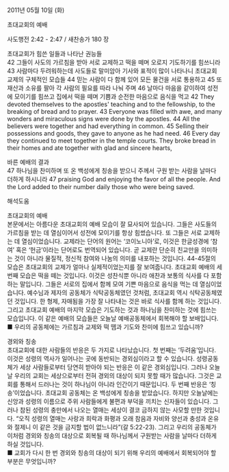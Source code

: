 2011년 05월 10일 (화)

초대교회의 예배



사도행전 2:42 - 2:47 / 새찬송가 180 장


초대교회가 힘쓴 일들과 나타난 권능들   
42 그들이 사도의 가르침을 받아 서로 교제하고 떡을 떼며 오로지 기도하기를 힘쓰니라 43 사람마다 두려워하는데 사도들로 말미암아 기사와 표적이 많이 나타나니 초대교회 교제의 구체적인 모습들 44 믿는 사람이 다 함께 있어 모든 물건을 서로 통용하고 45 또 재산과 소유를 팔아 각 사람의 필요를 따라 나눠 주며 46 날마다 마음을 같이하여 성전에 모이기를 힘쓰고 집에서 떡을 떼며 기쁨과 순전한 마음으로 음식을 먹고 
42 They devoted themselves to the apostles' teaching and to the fellowship, to the breaking of bread and to prayer. 43 Everyone was filled with awe, and many wonders and miraculous signs were done by the apostles. 44 All the believers were together and had everything in common. 45 Selling their possessions and goods, they gave to anyone as he had need. 46 Every day they continued to meet together in the temple courts. They broke bread in their homes and ate together with glad and sincere hearts,   

바른 예배의 결과  
47 하나님을 찬미하며 또 온 백성에게 칭송을 받으니 주께서 구원 받는 사람을 날마다 더하게 하시니라 47 praising God and enjoying the favor of all the people. And the Lord added to their number daily those who were being saved.

해석도움





초대교회의 예배  
본문에서는 아름다운 초대교회의 예배 모습이 잘 묘사되어 있습니다. 그들은 사도들의 가르침을 받는 데 열심이어서 성전에 모이기를 항상 힘썼습니다. 또 그들은 서로 교제하는 데 열심이었습니다. 교제라는 단어의 원어는 ‘코이노니아’로, 이것은 한글성경에 ‘참여’ 혹은 ‘헌금’이라는 단어로도 번역되어 있습니다. 곧 교제란 단순히 친교만을 의미하는 것이 아니라 물질적, 정신적 참여와 나눔의 의미를 내포하는 것입니다. 44-45절의 모습은 초대교회의 교제가 얼마나 실제적이었는지를 잘 보여줍니다. 초대교회 예배의 세 번째 모습은 떡을 떼는 것입니다. 이것은 성찬식뿐 아니라 애찬과 보통의 식사를 다 포함하는 말입니다. 그들은 서로의 집에서 함께 모여 기쁜 마음으로 음식을 먹는 데 열심이었습니다. 예수님과 제자의 공동체가 식탁공동체였던 것처럼, 초대교회 역시 식탁공동체였던 것입니다. 한 형제, 자매됨을 가장 잘 나타내는 것은 바로 식사를 함께 하는 것입니다. 그리고 초대교회 예배의 마지막 모습은 기도하는 것과 하나님을 찬미하는 것에 힘쓰는 모습입니다. 이 같은 예배의 모습들은 오늘날 예배공동체에서 회복해야 할 보배입니다.  
■ 우리의 공동체에는 가르침과 교제와 떡 뗌과 기도와 찬미에 힘쓰고 있습니까?   

경외와 칭송  
초대교회에 대한 사람들의 반응은 두 가지로 나타났습니다. 첫 번째는 ‘두려움’입니다. 이것은 성령의 역사가 일어나는 곳에 동반되는 경외심이라고 할 수 있습니다. 성령공동체가 세상 사람들로부터 당연히 받아야 되는 반응은 이 같은 경외심입니다. 그러나 오늘날 우리의 교회는 세상으로부터 전혀 경외의 대상이 되지 못할 때가 많습니다. 그것은 교회를 통해서 드러나는 것이 하나님이 아니라 인간이기 때문입니다. 두 번째 반응은 ‘칭송’이었습니다. 초대교회 공동체는 온 백성에게 칭송을 받았습니다. 하지만 오늘날에는 신앙과 성령의 이름으로 주위 사람들에게 불편과 부덕을 끼치는 신자들이 있습니다. 그러나 참된 성령의 충만에서 나오는 열매는 세상이 결코 금하지 않는 사모할 만한 것입니다. “오직 성령의 열매는 사랑과 희락과 화평과 오래 참음과 자비와 양선과 충성과 온유와 절제니 이 같은 것을 금지할 법이 없느니라”(갈 5:22-23). 그리고 우리의 공동체가 이처럼 경외와 칭송의 대상으로 회복될 때 하나님께서 구원받는 사람을 날마다 더하게 하실 것입니다.  
■ 교회가 다시 한 번 경외와 칭송의 대상이 되기 위해 우리의 예배에서 회복되어야 할 부분은 무엇입니까?